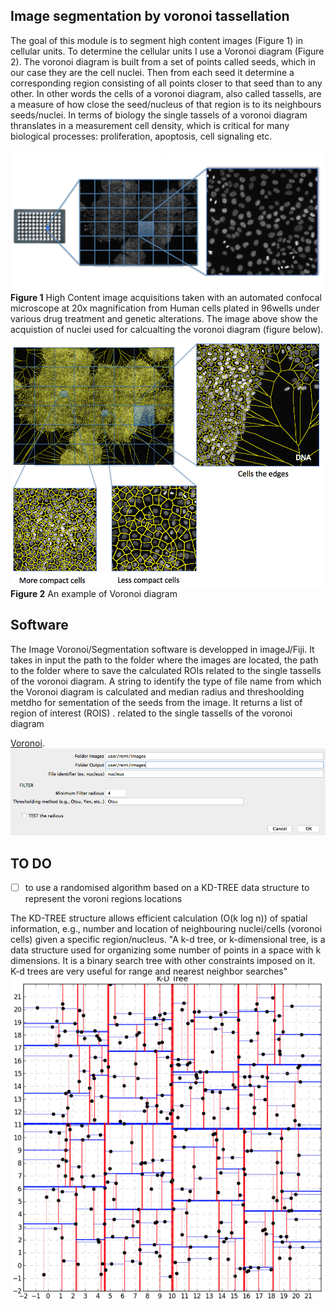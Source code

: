## Image segmentation by voronoi tassellation

The goal of this module is to segment high content images (Figure 1) in cellular units. To determine the cellular units I use a Voronoi diagram (Figure 2). The voronoi diagram is built from a set of points called seeds, which in our case they are the cell nuclei. Then from each seed it determine a corresponding region consisting of all points closer to that seed than to any other. In other words the  cells of a voronoi diagram, also called tassells, are a measure of how close the seed/nucleus of that region is to its neighbours seeds/nuclei. In terms of biology the single tassels of a voronoi diagram thranslates in a measurement cell density, which is critical for many biological processes: proliferation, apoptosis, cell signaling etc. 


![Screenshot](/IMG/HCI_example2.png)
**Figure 1**
High Content image acquisitions taken with an automated confocal microscope at 20x magnification from Human cells plated in 96wells under various drug treatment and genetic alterations. The image above show the acquistion of nuclei used for calcualting the voronoi diagram (figure below).


![Screenshot](/IMG/voronoi_5.png)
**Figure 2** An example of Voronoi diagram


## Software

The Image Voronoi/Segmentation software is developped in imageJ/Fiji. It takes in input the path to the folder where the images are located, the path to the folder where to save the calculated ROIs related to the single tassells of the voronoi diagram. A string to identify the type of file name from which the Voronoi diagram is calculated and median radius and threshoolding metdho for sementation  of the seeds from the image. It returns a list of region of interest (ROIS) . related to the single tassells of the voronoi diagram


[Voronoi](./Voronoi).
![UI](/IMG/voronoi_imagej_UI.png)

## TO DO
- [ ] to use a randomised algorithm based on a KD-TREE data structure to represent the voroni regions locations

The KD-TREE structure  allows efficient calculation (O(k log n)) of spatial information, e.g., number and location of neighbouring nuclei/cells (voronoi cells) given a specific region/nucleus. "A k-d tree, or k-dimensional tree, is a data structure used for organizing some number of points in a space with k dimensions. It is a binary search tree with other constraints imposed on it. K-d trees are very useful for range and nearest neighbor searches"
![kd-tree](/IMG/kd_tree.png)
